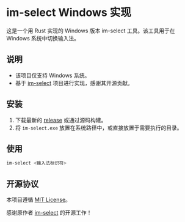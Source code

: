 # im-select Windows 实现

这是一个用 Rust 实现的 Windows 版本 im-select 工具。该工具用于在 Windows 系统中切换输入法。

## 说明

* 该项目仅支持 Windows 系统。
* 基于 [im-select](https://github.com/daipeihust/im-select) 项目进行实现，感谢其开源贡献。

## 安装

1. 下载最新的 [release](#) 或通过源码构建。
2. 将 `im-select.exe` 放置在系统路径中，或直接放置于需要执行的目录。

## 使用

```bash
im-select <输入法标识符>
```

## 开源协议

本项目遵循 [MIT License](LICENSE)。

感谢原作者 [im-select](https://github.com/daipeihust/im-select) 的开源工作！

